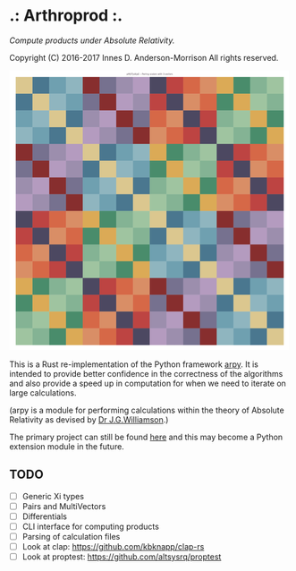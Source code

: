 .: Arthroprod :.
================
_Compute products under Absolute Relativity._

Copyright (C) 2016-2017 Innes D. Anderson-Morrison All rights reserved.

![Cayley Table for the Williamson Algebra](cayley.png)

This is a Rust re-implementation of the Python framework [arpy](https://github.com/sminez/arpy).
It is intended to provide better confidence in the correctness of the algorithms
and also provide a speed up in computation for when we need to iterate on large
calculations.

(arpy is a module for performing calculations within the theory of Absolute Relativity
as devised by [Dr J.G.Williamson](http://www.gla.ac.uk/schools/engineering/staff/johnwilliamson/).)

The primary project can still be found [here](https://github.com/sminez/arpy)
and this may become a Python extension module in the future.


TODO
----
- [ ] Generic Xi types
- [ ] Pairs and MultiVectors
- [ ] Differentials
- [ ] CLI interface for computing products 
- [ ] Parsing of calculation files
- [ ] Look at clap: https://github.com/kbknapp/clap-rs
- [ ] Look at proptest: https://github.com/altsysrq/proptest
